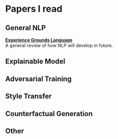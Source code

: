 # Papers I read

## General NLP

[**Experience Grounds Language**](https://arxiv.org/abs/2004.10151)      
A general review of how NLP will develop in future.  

## Explainable Model



## Adversarial Training



## Style Transfer



## Counterfactual Generation


## Other
